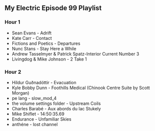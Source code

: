 ## My Electric Episode 99 Playlist

### Hour 1
* Sean Evans - Adrift
* Kate Carr - Contact
* Fictions and Poetics - Departures
* Nunc Stans - Stay Here a While
* Andrew Tasselmyer & Patrick Spatz-Interior Current Number 3
* Livingdog & Mike Johnson - 2 Take 1

### Hour 2
* Hildur Guðnadóttir - Evacuation
* Kyle Bobby Dunn - Foothills Medical (Chinook Centre Suite by Scott Morgan)
* pe lang - slow_mod_4
* the volume settings folder - Upstream Coils
* Charles Barabé - Aux abords du lac Stukely
* Mike Shiflet - 14:50:35.69
* Endurance - Unfamiliar Skies
* anthéne - lost channel
